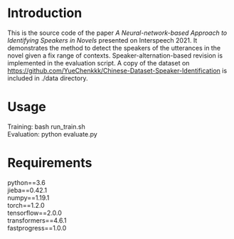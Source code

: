 # Introduction
  This is the source code of the paper *A Neural-network-based Approach to Identifying Speakers in Novels* presented on Interspeech 2021. It demonstrates the method to detect the speakers of the utterances in the novel given a fix range of contexts. Speaker-alternation-based revision is implemented in the evaluation script. A copy of the dataset on https://github.com/YueChenkkk/Chinese-Dataset-Speaker-Identification is included in ./data directory.

# Usage
  Training: bash run_train.sh  
  Evaluation: python evaluate.py
  
# Requirements
  python==3.6  
  jieba==0.42.1  
  numpy==1.19.1  
  torch==1.2.0  
  tensorflow==2.0.0  
  transformers==4.6.1  
  fastprogress==1.0.0
